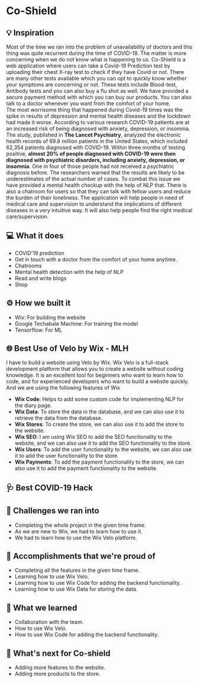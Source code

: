 # Co-Shield

## 💡 Inspiration
Most of the time we ran into the problem of unavailability of doctors and this thing was quite recurrent during the time of COVID-19. The matter is more concerning when we do not know what is happening to us. Co-Shield is a web application where users can take a Covid-19 Prediction test by uploading their chest X-ray test to check if they have Covid or not. There are many other tests available which you can opt to quickly know whether your symptoms are concerning or not. These tests include Blood-test, Antibody tests and you can also buy a flu shot as well. We have provided a secure payment method with which you can buy our products. You can also talk to a doctor whenever you want from the comfort of your home. <br>
The most worrisome thing that happened during Covid-19 times was the spike in results of depression and mental health diseases and the lockdown had made it worse. According to various research COVID-19 patients are at an increased risk of being diagnosed with anxiety, depression, or insomnia. The study, published in **The Lancet Psychiatry**, analyzed the electronic health records of 69.8 million patients in the United States, which included 62,354 patients diagnosed with COVID-19. Within three months of testing positive, **almost 20% of people diagnosed with COVID-19 were then diagnosed with psychiatric disorders, including anxiety, depression, or insomnia**. One in four of those people had not received a psychiatric diagnosis before. The researchers warned that the results are likely to be underestimates of the actual number of cases. To combat this issue we have provided a mental health checkup with the help of NLP that. There is also a chatroom for users so that they can talk with fellow users and reduce the burden of their loneliness. The application will help people in need of medical care and supervision to understand the implications of different diseases in a very intuitive way. It will also help people find the right medical care/supervision.

## 💻 What it does
- COVID'19 prediction
- Get in touch with a doctor from the comfort of your home anytime.
- Chatrooms
- Mental health detection with the help of NLP
- Read and write blogs
- Shop

## ⚙️ How we built it

- Wix: For building the website
- Google Techabale Machine: For training the model
- Tensorflow: For ML

## 🌐 Best Use of Velo by Wix - MLH

I have to build a website using Velo by Wix. Wix Velo is a full-stack development platform that allows you to create a website without coding knowledge. It is an excellent tool for beginners who want to learn how to code, and for experienced developers who want to build a website quickly. And we are using the following features of Wix

- **Wix Code**: Helps to add some custom code for implementing NLP for the diary page.
- **Wix Data**: To store the data in the database, and we can also use it to retrieve the data from the database.
- **Wix Stores**: To create the store, we can also use it to add the store to the website.
- **Wix SEO**: I am using Wix SEO to add the SEO functionality to the website, and we can also use it to add the SEO functionality to the store.
- **Wix Users**: To add the user functionality to the website, we can also use it to add the user functionality to the store.
- **Wix Payments**: To add the payment functionality to the store, we can also use it to add the payment functionality to the website.

## 🩺 Best COVID-19 Hack

## 🧠 Challenges we ran into

- Completing the whole project in the given time frame.
- As we are new to Wix, we had to learn how to use it.
- We had to learn how to use the Wix Velo platform.

## 🏅 Accomplishments that we're proud of

- Completing all the features in the given time frame.
- Learning how to use Wix Velo.
- Learning how to use Wix Code for adding the backend functionality.
- Learning how to use Wix Data for storing the data.

## 📖 What we learned

- Collaboration with the team.
- How to use Wix Velo.
- How to use Wix Code for adding the backend functionality.

## 🚀 What's next for Co-shield

- Adding more features to the website.
- Adding more products to the store.

